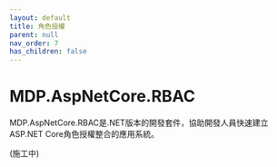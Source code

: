 ```yaml
---
layout: default
title: 角色授權
parent: null
nav_order: 7
has_children: false
---
```


# MDP.AspNetCore.RBAC

MDP.AspNetCore.RBAC是.NET版本的開發套件，協助開發人員快速建立ASP.NET Core角色授權整合的應用系統。

(施工中)